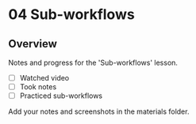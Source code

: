 # 04 Sub-workflows

## Overview

Notes and progress for the 'Sub-workflows' lesson.

- [ ] Watched video
- [ ] Took notes
- [ ] Practiced sub-workflows

Add your notes and screenshots in the materials folder.
